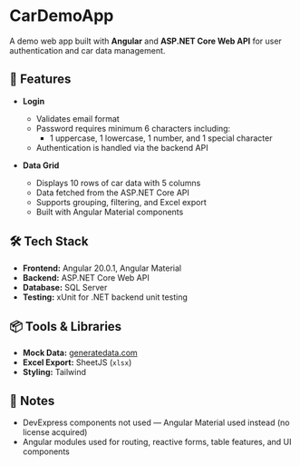# CarDemoApp

A demo web app built with **Angular** and **ASP.NET Core Web API** for user authentication and car data management.

## 🚀 Features

- **Login**  
  - Validates email format  
  - Password requires minimum 6 characters including:  
    - 1 uppercase, 1 lowercase, 1 number, and 1 special character  
  - Authentication is handled via the backend API  

- **Data Grid**  
  - Displays 10 rows of car data with 5 columns  
  - Data fetched from the ASP.NET Core API  
  - Supports grouping, filtering, and Excel export  
  - Built with Angular Material components  

## 🛠️ Tech Stack

- **Frontend:** Angular 20.0.1, Angular Material  
- **Backend:** ASP.NET Core Web API  
- **Database:** SQL Server  
- **Testing:** xUnit for .NET backend unit testing  

## 📦 Tools & Libraries

- **Mock Data:** [generatedata.com](https://generatedata.com)  
- **Excel Export:** SheetJS (`xlsx`)
- **Styling:** Tailwind

## 📌 Notes

- DevExpress components not used — Angular Material used instead (no license acquired)  
- Angular modules used for routing, reactive forms, table features, and UI components  
